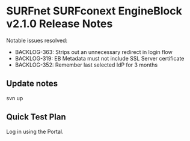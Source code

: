 # SURFnet SURFconext EngineBlock v2.1.0 Release Notes #

Notable issues resolved:
* BACKLOG-363: Strips out an unnecessary redirect in login flow
* BACKLOG-319: EB Metadata must not include SSL Server certificate
* BACKLOG-352: Remember last selected IdP for 3 months

Update notes
------------

svn up

Quick Test Plan
---------------

Log in using the Portal.
